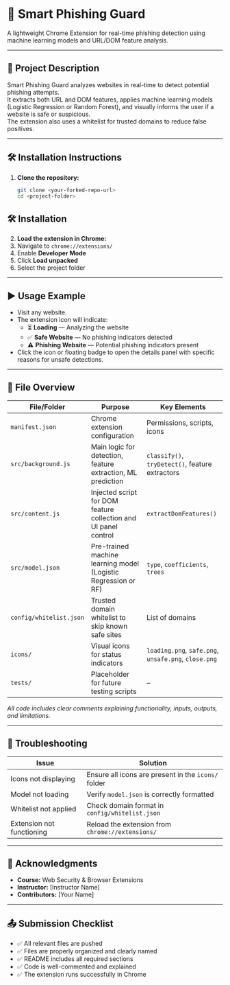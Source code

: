 # 📌 Smart Phishing Guard

A lightweight Chrome Extension for real-time phishing detection using machine learning models and URL/DOM feature analysis.

---

## 📖 Project Description

Smart Phishing Guard analyzes websites in real-time to detect potential phishing attempts.  
It extracts both URL and DOM features, applies machine learning models (Logistic Regression or Random Forest), and visually informs the user if a website is safe or suspicious.  
The extension also uses a whitelist for trusted domains to reduce false positives.

---

## 🛠️ Installation Instructions

1. **Clone the repository:**
   ```bash
   git clone <your-forked-repo-url>
   cd <project-folder>

## 🛠️ Installation

2. **Load the extension in Chrome:**
1. Navigate to `chrome://extensions/`
2. Enable **Developer Mode**
3. Click **Load unpacked**
4. Select the project folder

---

## ▶️ Usage Example

- Visit any website.  
- The extension icon will indicate:  
  - ⏳ **Loading** — Analyzing the website  
  - ✅ **Safe Website** — No phishing indicators detected  
  - ⚠️ **Phishing Website** — Potential phishing indicators present  
- Click the icon or floating badge to open the details panel with specific reasons for unsafe detections.

---

## 📂 File Overview

| File/Folder             | Purpose                                                        | Key Elements                                         |
|-------------------------|----------------------------------------------------------------|------------------------------------------------------|
| `manifest.json`         | Chrome extension configuration                                 | Permissions, scripts, icons                          |
| `src/background.js`     | Main logic for detection, feature extraction, ML prediction    | `classify()`, `tryDetect()`, feature extractors      |
| `src/content.js`        | Injected script for DOM feature collection and UI panel control| `extractDomFeatures()`                               |
| `src/model.json`        | Pre-trained machine learning model (Logistic Regression or RF) | `type`, `coefficients`, `trees`                      |
| `config/whitelist.json` | Trusted domain whitelist to skip known safe sites              | List of domains                                      |
| `icons/`                | Visual icons for status indicators                             | `loading.png`, `safe.png`, `unsafe.png`, `close.png` |
| `tests/`                | Placeholder for future testing scripts                         | –                                                    |

_All code includes clear comments explaining functionality, inputs, outputs, and limitations._

---

## 🧩 Troubleshooting

| Issue                     | Solution                                                     |
|---------------------------|--------------------------------------------------------------|
| Icons not displaying      | Ensure all icons are present in the `icons/` folder          |
| Model not loading         | Verify `model.json` is correctly formatted                   |
| Whitelist not applied     | Check domain format in `config/whitelist.json`               |
| Extension not functioning | Reload the extension from `chrome://extensions/`             |

---

## 🤝 Acknowledgments

- **Course:** Web Security & Browser Extensions  
- **Instructor:** [Instructor Name]  
- **Contributors:** [Your Name]  

---

## 📤 Submission Checklist

- ✅ All relevant files are pushed  
- ✅ Files are properly organized and clearly named  
- ✅ README includes all required sections  
- ✅ Code is well-commented and explained  
- ✅ The extension runs successfully in Chrome  
